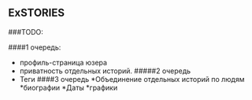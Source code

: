 ## ExSTORIES

###TODO:

####1 очередь:
* профиль-страница юзера
* приватность отдельных историй.
#####2 очередь
* Теги
####3 очередь
*Объединение отдельных историй по людям
*биографии
*Даты
*графики